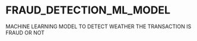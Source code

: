 # FRAUD_DETECTION_ML_MODEL
MACHINE LEARNING MODEL TO DETECT WEATHER THE TRANSACTION IS FRAUD OR NOT
